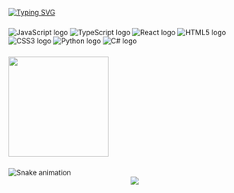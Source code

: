 <!-- Typing animation header -->
[![Typing SVG](https://readme-typing-svg.herokuapp.com?font=Fira+Code&duration=3000&pause=1000&color=36BCF7&vCenter=true&width=800&lines=Hi+%F0%9F%91%8B!+My+name+is+Gunal+N;I'm+a+B.Tech+Student,+from+India)](https://git.io/typing-svg)

###

<!-- Tech stack icons -->
<div class="tech-icons">
  <img src="https://cdn.jsdelivr.net/gh/devicons/devicon/icons/javascript/javascript-original.svg" alt="JavaScript logo" />
  <img src="https://cdn.jsdelivr.net/gh/devicons/devicon/icons/typescript/typescript-original.svg" alt="TypeScript logo" />
  <img src="https://cdn.jsdelivr.net/gh/devicons/devicon/icons/react/react-original.svg" alt="React logo" />
  <img src="https://cdn.jsdelivr.net/gh/devicons/devicon/icons/html5/html5-original.svg" alt="HTML5 logo" />
  <img src="https://cdn.jsdelivr.net/gh/devicons/devicon/icons/css3/css3-original.svg" alt="CSS3 logo" />
  <img src="https://cdn.jsdelivr.net/gh/devicons/devicon/icons/python/python-original.svg" alt="Python logo" />
  <img src="https://cdn.jsdelivr.net/gh/devicons/devicon/icons/csharp/csharp-original.svg" alt="C# logo" />
</div>




###

<!-- Coding gif -->
<img align="left" src="https://media.tenor.com/GfSX-u7VGM4AAAAM/coding.gif" height="200" />

<br clear="both">

###

<!-- Snake animation -->
<img src="https://profile-readme-generator.com/assets/snake.svg" alt="Snake animation" />



<div align="center">
  <img src="https://profile-counter.glitch.me/Najas06/count.svg?"  />
</div>
